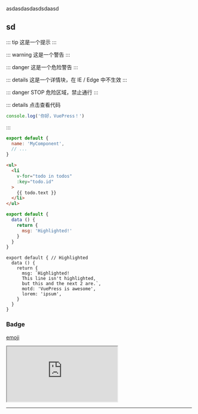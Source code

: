 asdasdasdasdsdaasd

## sd

::: tip
这是一个提示
:::

::: warning
这是一个警告
:::

::: danger
这是一个危险警告
:::

::: details
这是一个详情块，在 IE / Edge 中不生效
:::

::: danger STOP
危险区域，禁止通行
:::

::: details 点击查看代码
```js
console.log('你好，VuePress！')
```
:::

``` js
export default {
  name: 'MyComponent',
  // ...
}
```

``` html
<ul>
  <li
    v-for="todo in todos"
    :key="todo.id"
  >
    {{ todo.text }}
  </li>
</ul>
```

``` js {4}
export default {
  data () {
    return {
      msg: 'Highlighted!'
    }
  }
}
```

``` js{1,4,6-7}
export default { // Highlighted
  data () {
    return {
      msg: `Highlighted!
      This line isn't highlighted,
      but this and the next 2 are.`,
      motd: 'VuePress is awesome',
      lorem: 'ipsum',
    }
  }
}
```

### Badge <Badge text="beta" type="warning"/> <Badge text="默认主题"/>

[emoji](https://github.com/markdown-it/markdown-it-emoji/blob/master/lib/data/full.json)
<iframe src="https://github.com/markdown-it/markdown-it-emoji/blob/master/lib/data/full.json"></iframe>

----
<comment-comment/>
